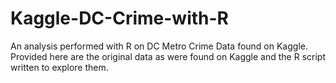# Kaggle-DC-Crime-with-R
An analysis performed with R on DC Metro Crime Data found on Kaggle. Provided here are the original data as were found on Kaggle and the R script written to explore them.
